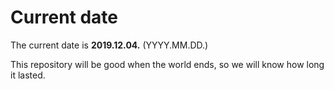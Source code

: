 # Current date

The current date is **2019.12.04.** (YYYY.MM.DD.)

This repository will be good when the world ends, so we will know how long it lasted.